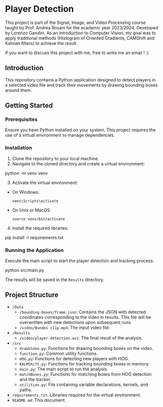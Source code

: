 # Player Detection

This project is part of the Signal, Image, and Video Processing course taught by Prof. Andrea Rosani for the academic year 2023/2024. Developed by Lorenzo Gandini.
As an introduction to Computer Vision, my goal was to apply traditional methods (Histogram of Oriented Gradients, CAMShift and Kalman filters) to achieve the result. 

If you want to discuss this project with me, free to write me an email ! :)

## Introduction

This repository contains a Python application designed to detect players in a selected video file and track their movements by drawing bounding boxes around them.

## Getting Started

### Prerequisites

Ensure you have Python installed on your system. This project requires the use of a virtual environment to manage dependencies.

### Installation

1. Clone the repository to your local machine.
2. Navigate to the cloned directory and create a virtual environment:

python -m venv venv

3. Activate the virtual environment:
- On Windows:
  ```
  venv\Scripts\activate
  ```
- On Unix or MacOS:
  ```
  source venv/bin/activate
  ```
4. Install the required libraries:

pip install -r requirements.txt


### Running the Application

Execute the main script to start the player detection and tracking process:

python src/main.py

The results will be saved in the `Results` directory.

## Project Structure

- `/Data`
  - `/bounding-boxes/frame.json`: Contains the JSON with detected coordinates corresponding to the video in results. This file will be overwritten with new detections upon subsequent runs.
  - `/video/Bundes clip.mp4`: The input video file.
- `/Results`
  - `/video/player-detection.avi`: The final result of the analysis.
- `/src`
  - `drawVideo.py`: Functions for drawing bounding boxes on the video.
  - `function.py`: Common utility functions.
  - `HOG.py`: Functions for detecting new players with HOG.
  - `KALMShift.py`: Functions for tracking bounding boxes in memory.
  - `main.py`: The main script to run the analysis.
  - `matchBoxes.py`: Functions for matching boxes from HOG detection and the tracker.
  - `utilities.py`: File containing variable declarations, kernels, and paths.
- `requirements.txt`: Libraries required for the virtual environment.
- `README.md`: This document.